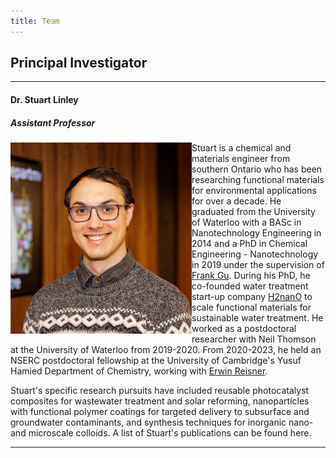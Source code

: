 ```yaml
---
title: Team
---
```


## Principal Investigator

----------------

#### Dr. Stuart Linley
##### Assistant Professor

<img align="left" src="/assets/Images/StuartHeadshot2023_cropped.jpg" width="290">Stuart is a chemical and materials engineer from southern Ontario who has been researching functional materials for environmental applications for over a decade. He graduated from the University of Waterloo with a BASc in Nanotechnology Engineering in 2014 and a PhD in Chemical Engineering - Nanotechnology in 2019 under the supervision of [Frank Gu](https://www.frankgulab.com). During his PhD, he co-founded water treatment start-up company [H2nanO](https://www.h2nano.ca/) to scale functional materials for sustainable water treatment. He worked as a postdoctoral researcher with Neil Thomson at the University of Waterloo from 2019-2020. From 2020-2023, he held an NSERC postdoctoral fellowship at the University of Cambridge's Yusuf Hamied Department of Chemistry, working with [Erwin Reisner](http://www-reisner.ch.cam.ac.uk/).

Stuart's specific research pursuits have included reusable photocatalyst composites for wastewater treatment and solar reforming, nanoparticles with functional polymer coatings for targeted delivery to subsurface and groundwater contaminants, and synthesis techniques for inorganic nano- and microscale colloids. A list of Stuart's publications can be found here.

--------------
